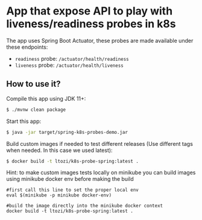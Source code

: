 # App that expose API to play with liveness/readiness probes in k8s

The app uses Spring Boot Actuator, these probes are made available under these endpoints:
 - `readiness` probe: `/actuator/health/readiness`
 - `liveness` probe: `/actuator/health/liveness`

## How to use it?

Compile this app using JDK 11+:
```bash
$ ./mvnw clean package
```

Start this app:
```bash
$ java -jar target/spring-k8s-probes-demo.jar
```

Build custom images if needed to test different releases (Use different tags when needed. In this case we used latest):

```bash
$ docker build -t ltozi/k8s-probe-spring:latest .
```

Hint: to make custom images tests locally on minikube you can build images using minikube docker env before making the build

```shell
#first call this line to set the proper local env
eval $(minikube -p minikube docker-env)

#build the image directly into the minikube docker context
docker build -t ltozi/k8s-probe-spring:latest .
```